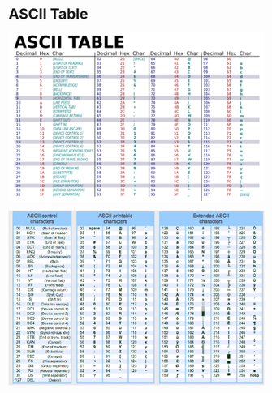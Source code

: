 # ASCII Table

![ascii_table](../assets/images/ascii_table.png)





![ascii_table_extend](../assets/images/ascii_table_extend.png)



